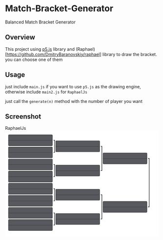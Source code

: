 # Match-Bracket-Generator
Balanced Match Bracket Generator

## Overview
This project using [p5.js](https://p5js.org/) library and (Raphael)[https://github.com/DmitryBaranovskiy/raphael] library to draw the bracket. you can choose one of them

## Usage
just include `main.js` if you want to use `p5.js` as the drawing engine, otherwise include `main2.js` for `RaphaelJs`

just call the `generate(n)` method with the number of player you want

## Screenshot
RaphaelJs
![](https://github.com/share424/Match-Bracket-Generator/blob/master/screenshot/raphael1.png?raw=true)
